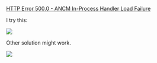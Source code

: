 [HTTP Error 500.0 - ANCM In-Process Handler Load Failure](https://github.com/dotnet/aspnetcore/issues/6111)

I try this:

![](images/CleanShot-1)

Other solution might work.

![](images/CleanShot-2)
